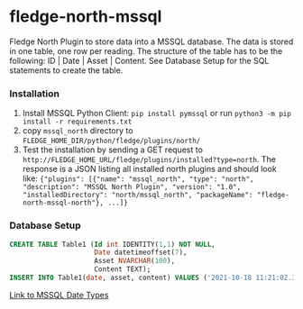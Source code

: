 # fledge-north-mssql


Fledge North Plugin to store data into a MSSQL database. The data is stored in one table, one row per reading. The structure of the table has to be the following: ID | Date | Asset | Content. See Database Setup for the SQL statements to create the table.

### Installation 

1. Install MSSQL Python Client: ``pip install pymssql`` or run ``python3 -m pip install -r requirements.txt``
2. copy ``mssql_north`` directory to ``FLEDGE_HOME_DIR/python/fledge/plugins/north/``
3. Test the installation by sending a GET request to ``http://FLEDGE_HOME_URL/fledge/plugins/installed?type=north``. The response is a JSON listing all installed north plugins and should look like: ``{"plugins": [{"name": "mssql_north", "type": "north", "description": "MSSQL North Plugin", "version": "1.0", "installedDirectory": "north/mssql_north", "packageName": "fledge-north-mssql-north"}, ...]}``

### Database Setup

```sql
CREATE TABLE Table1 (Id int IDENTITY(1,1) NOT NULL,
                     Date datetimeoffset(7),
                     Asset NVARCHAR(100),
                     Content TEXT);
INSERT INTO Table1(date, asset, content) VALUES ('2021-10-18 11:21:02.312547716+02:00', 'test', '{a: 200}');
```

[Link to MSSQL Date Types](https://docs.microsoft.com/en-us/sql/t-sql/functions/date-and-time-data-types-and-functions-transact-sql?view=sql-server-ver15)
